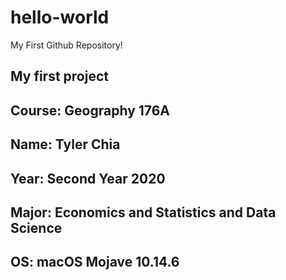 # hello-world
My First Github Repository!
## My first project
## **Course**: Geography 176A
## **Name**: Tyler Chia
## **Year**: Second Year 2020
## **Major**: Economics and Statistics and Data Science
## **OS**: macOS Mojave 10.14.6